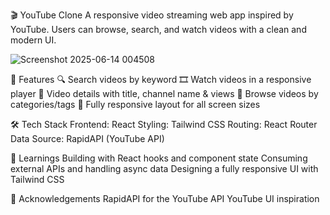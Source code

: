 🎬 YouTube Clone
A responsive video streaming web app inspired by YouTube. Users can browse, search, and watch videos with a clean and modern UI.

![Screenshot 2025-06-14 004508](https://github.com/user-attachments/assets/efd56793-abd5-4a1f-a6e7-c3a2cb8e5ea1)


🚀 Features
🔍 Search videos by keyword
🎞️ Watch videos in a responsive player
🧠 Video details with title, channel name & views
🧭 Browse videos by categories/tags
📱 Fully responsive layout for all screen sizes

🛠️ Tech Stack
Frontend: React
Styling: Tailwind CSS
Routing: React Router
Data Source: RapidAPI (YouTube API)


🧠 Learnings
Building with React hooks and component state
Consuming external APIs and handling async data
Designing a fully responsive UI with Tailwind CSS


🙌 Acknowledgements
RapidAPI for the YouTube API
YouTube UI inspiration



